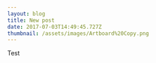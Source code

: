 ```yaml
---
layout: blog
title: New post
date: 2017-07-03T14:49:45.727Z
thumbnail: /assets/images/Artboard%20Copy.png
---
```

Test

